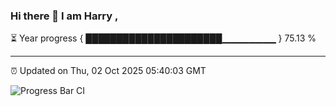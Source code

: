 ### Hi there 👋 I am Harry , 

⏳ Year progress { ██████████████████████▁▁▁▁▁▁▁▁ } 75.13 %

---

⏰ Updated on Thu, 02 Oct 2025 05:40:03 GMT

![Progress Bar CI](https://github.com/duykhang68/duykhang68/workflows/Progress%20Bar%20CI/badge.svg)
